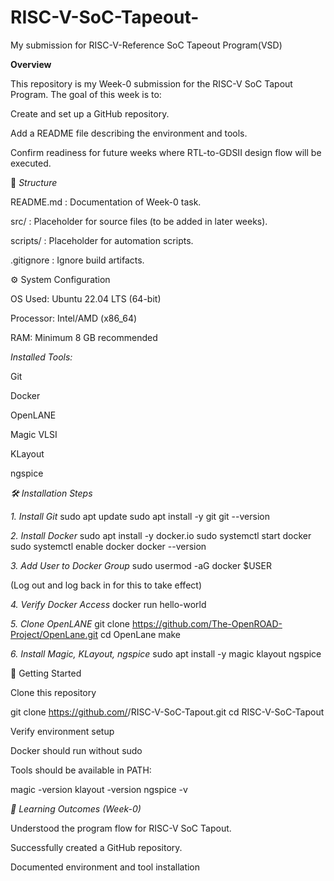 # RISC-V-SoC-Tapeout-
My submission for RISC-V-Reference SoC Tapeout Program(VSD)

**Overview**

This repository is my Week-0 submission for the RISC-V SoC Tapout Program.
The goal of this week is to:

Create and set up a GitHub repository.

Add a README file describing the environment and tools.

Confirm readiness for future weeks where RTL-to-GDSII design flow will be executed.

📂 _Structure_

README.md : Documentation of Week-0 task.

src/ : Placeholder for source files (to be added in later weeks).

scripts/ : Placeholder for automation scripts.

.gitignore : Ignore build artifacts.

⚙️ System Configuration

OS Used: Ubuntu 22.04 LTS (64-bit)

Processor: Intel/AMD (x86_64)

RAM: Minimum 8 GB recommended

_Installed Tools:_

Git

Docker

OpenLANE

Magic VLSI

KLayout

ngspice

_🛠️ Installation Steps_

_1. Install Git_
sudo apt update
sudo apt install -y git
git --version

_2. Install Docker_
sudo apt install -y docker.io
sudo systemctl start docker
sudo systemctl enable docker
docker --version

_3. Add User to Docker Group_
sudo usermod -aG docker $USER


(Log out and log back in for this to take effect)

_4. Verify Docker Access_
docker run hello-world

_5. Clone OpenLANE_
git clone https://github.com/The-OpenROAD-Project/OpenLane.git
cd OpenLane
make

_6. Install Magic, KLayout, ngspice_
sudo apt install -y magic klayout ngspice

🚀 Getting Started

Clone this repository

git clone https://github.com/<your-username>/RISC-V-SoC-Tapout.git
cd RISC-V-SoC-Tapout


Verify environment setup

Docker should run without sudo

Tools should be available in PATH:

magic -version
klayout -version
ngspice -v

_🎯 Learning Outcomes (Week-0)_

Understood the program flow for RISC-V SoC Tapout.

Successfully created a GitHub repository.

Documented environment and tool installation
